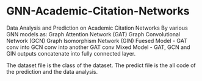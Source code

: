 # GNN-Academic-Citation-Networks
Data Analysis and Prediction on Academic Citation Networks By various GNN models as:
Graph Attention Network (GAT)
Graph Convolutional Network (GCN)
Graph Isomorphism Network (GIN)
Fuesed Model - GAT conv into GCN conv into another GAT conv
Mixed Model - GAT, GCN and GIN outputs concatenate into fully connected layer.

The dataset file is the class of the dataset.
The predict file is the all code of the prediction and the data analysis.
